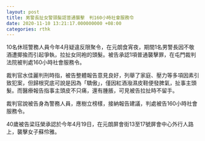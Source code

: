 ```yaml
---
layout: post
title: 男警長扯女警頭髮認普通襲擊　判160小時社會服務令
date: 2020-11-10 13:21:17.000000000 +08:00
categories: rthk
---
```


10名休班警務人員今年4月疑違反限聚令，在元朗食宵夜，期間1名男警長因不敬酒遭揶揄而引起爭執，拉扯女同袍的頭髮。被告承認1項普通襲擊罪，在屯門裁判法院被判處160小時社會服務令。

裁判官水佳麗判刑時指，被告整體報告意見良好，列舉了家庭、壓力等多項因素引致犯案，但歸根究底可說是因為「驕傲」，僅因紅酒潑濕皮鞋便發脾氣，扯事主頭髮。而醫療報告指事主頭皮不只痛，還有腫脹，可見被告拉扯時不留手。

裁判官說被告身為警務人員，應樹立榜樣，接納報告建議，判處被告160小時社會服務令。

40歲被告梁珏榮承認於今年4月19日，在元朗屏會街13至17號屏會中心外行人路上，襲擊女子蘇伶雅。
